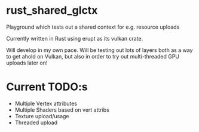 # rust_shared_glctx
Playground which tests out a shared context for e.g. resource uploads

Currently written in Rust using erupt as its vulkan crate.

Will develop in my own pace. Will be testing out lots of layers both as a way to get ahold on Vulkan, but also in order to try out multi-threaded GPU uploads later on! 


# Current TODO:s

- Multiple Vertex attributes
- Multiple Shaders based on vert attribs
- Texture upload/usage
- Threaded upload
